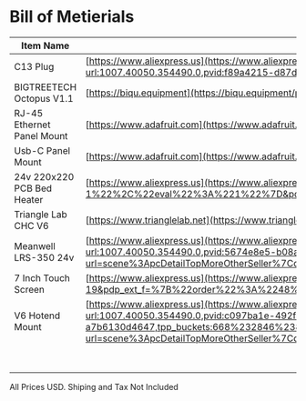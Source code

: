 # Bill of Metierials
 | Item Name | Link | Quanity | Price |
 | ----------- | ----------- | ----------- | ----------- |
 | C13 Plug | [https://www.aliexpress.us](https://www.aliexpress.us/item/3256801329405382.html?spm=a2g0o.detail.pcDetailTopMoreOtherSeller.5.215f0JFN0JFNG6&gps-id=pcDetailTopMoreOtherSeller&scm=1007.40050.354490.0&scm_id=1007.40050.354490.0&scm-url=1007.40050.354490.0&pvid=f89a4215-d87d-42ec-8886-ad6b7e9bac40&_t=gps-id:pcDetailTopMoreOtherSeller,scm-url:1007.40050.354490.0,pvid:f89a4215-d87d-42ec-8886-ad6b7e9bac40,tpp_buckets:668%232846%238112%231997&pdp_npi=4%40dis%21USD%210.89%210.89%21%21%210.89%210.89%21%402101ec1f17384603334741240e06be%2112000016423634683%21rec%21US%21%21ABXZ&utparam-url=scene%3ApcDetailTopMoreOtherSeller%7Cquery_from%3A) | x1 | $1.69 |
 | BIGTREETECH Octopus V1.1 | [https://biqu.equipment](https://biqu.equipment/products/bigtreetech-octopus-v1-1?variant=39749193990242) | x1 | $59.65 |
 | RJ-45 Ethernet Panel Mount | [https://www.adafruit.com](https://www.adafruit.com/product/4130) | x1 | $5.95 |
 | Usb-C Panel Mount | [https://www.adafruit.com](https://www.adafruit.com/product/4259) | x1 | $5.95 |
 | 24v 220x220 PCB Bed Heater | [https://www.aliexpress.us](https://www.aliexpress.us/item/3256807814642251.html?spm=a2g0o.productlist.main.17.981813aeOB3Hfn&algo_pvid=90e91e82-7bb1-45e6-b3d9-c68414ed180c&algo_exp_id=90e91e82-7bb1-45e6-b3d9-c68414ed180c-8&pdp_ext_f=%7B%22order%22%3A%22-1%22%2C%22eval%22%3A%221%22%7D&pdp_npi=4%40dis%21USD%2112.68%2112.68%21%21%2112.68%2112.68%21%402103245417386310408614140e5d96%2112000043217585410%21sea%21US%210%21ABX&curPageLogUid=BDLcSioq41uV&utparam-url=scene%3Asearch%7Cquery_from%3A) | x1 | $12.68 |
 | Triangle Lab CHC V6 | [https://www.trianglelab.net](https://www.trianglelab.net/products/chcceramic-heating-core-v6-hotend?utm_source=chatgpt.com&VariantsId=10259) | x1 | $19.68  |
 | Meanwell LRS-350 24v | [https://www.aliexpress.us](https://www.aliexpress.us/item/3256805905839863.html?spm=a2g0o.detail.pcDetailTopMoreOtherSeller.4.44a2PKjiPKjioB&gps-id=pcDetailTopMoreOtherSeller&scm=1007.40050.354490.0&scm_id=1007.40050.354490.0&scm-url=1007.40050.354490.0&pvid=5674e8e5-b08a-491b-95d9-de81186e1487&_t=gps-id:pcDetailTopMoreOtherSeller,scm-url:1007.40050.354490.0,pvid:5674e8e5-b08a-491b-95d9-de81186e1487,tpp_buckets:668%232846%238116%232002&pdp_npi=4%40dis%21USD%2119.02%218.41%21%21%21139.16%2161.55%21%402103146f17386255943693136e7a8a%2112000035784446001%21rec%21US%21%21ABX&utparam-url=scene%3ApcDetailTopMoreOtherSeller%7Cquery_from%3A) | x1 | $31.63 |
 | 7 Inch Touch Screen | [https://www.aliexpress.us](https://www.aliexpress.us/item/3256804167236283.html?spm=a2g0o.productlist.main.39.3ad8xjXXxjXXU5&algo_pvid=368a8996-0c92-405d-a588-d0086556568a&algo_exp_id=368a8996-0c92-405d-a588-d0086556568a-19&pdp_ext_f=%7B%22order%22%3A%2248%22%2C%22eval%22%3A%221%22%7D&pdp_npi=4%40dis%21USD%2135.29%2135.19%21%21%2135.29%2135.19%21%402103010e17390575741222474e3612%2112000037481698059%21sea%21US%210%21ABX&curPageLogUid=uORoi6xnKxlZ&utparam-url=scene%3Asearch%7Cquery_from%3A) | x1 | $35.19  |
 | V6 Hotend Mount | [https://www.aliexpress.us](https://www.aliexpress.us/item/3256807117497753.html?spm=a2g0o.detail.pcDetailTopMoreOtherSeller.1.551015abVhTVdw&gps-id=pcDetailTopMoreOtherSeller&scm=1007.40050.354490.0&scm_id=1007.40050.354490.0&scm-url=1007.40050.354490.0&pvid=c097ba1e-492f-4db4-b430-a7b6130d4647&_t=gps-id:pcDetailTopMoreOtherSeller,scm-url:1007.40050.354490.0,pvid:c097ba1e-492f-4db4-b430-a7b6130d4647,tpp_buckets:668%232846%238107%231934&pdp_ext_f=%7B%22order%22%3A%2294%22%2C%22eval%22%3A%221%22%2C%22sceneId%22%3A%2230050%22%7D&pdp_npi=4%40dis%21USD%211.89%210.99%21%21%211.89%210.99%21%40210337bc17393200007073024e8b9d%2112000040146205404%21rec%21US%21%21ABXZ&utparam-url=scene%3ApcDetailTopMoreOtherSeller%7Cquery_from%3A) | x1 | $1.89 |
 | | | Total Price | $174.31 |

All Prices USD. Shiping and Tax Not Included
